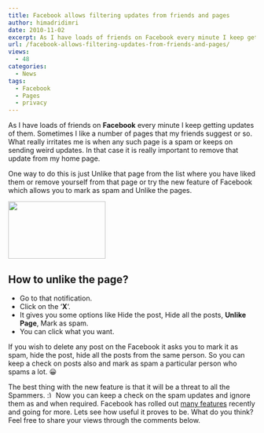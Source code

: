 ```yaml
---
title: Facebook allows filtering updates from friends and pages
author: himadridimri
date: 2010-11-02
excerpt: As I have loads of friends on Facebook every minute I keep getting updates of them. Sometimes I like a number of pages that my friends suggest or so. What really irritates me is when any such page is a spam or keeps on sending weird updates. In that case it is really important to remove that update from my home page.
url: /facebook-allows-filtering-updates-from-friends-and-pages/
views:
  - 48
categories:
  - News
tags:
  - Facebook
  - Pages
  - privacy
---
```

As I have loads of friends on **Facebook** every minute I keep getting updates of them. Sometimes I like a number of pages that my friends suggest or so. What really irritates me is when any such page is a spam or keeps on sending weird updates. In that case it is really important to remove that update from my home page.

One way to do this is just Unlike that page from the list where you have liked them or remove yourself from that page or try the new feature of Facebook which allows you to mark as spam and Unlike the pages.

<a href="http://fbknol.com/facebook-allows-filtering-updates-from-friends-and-pages/screenshot_095/" onclick="_gaq.push(['_trackEvent', 'outbound-article', 'http://fbknol.com/facebook-allows-filtering-updates-from-friends-and-pages/screenshot_095/', '']);" rel="attachment wp-att-3457"><img class="alignnone size-full  wp-image-54336" src="http://cdn.devilsworkshop.org/files/2010/11/screenshot_095.png" alt="" width="198" height="117" /></a>

## How to unlike the page?

  * Go to that notification.
  * Click on the &#8216;**X**&#8216;.
  * It gives you some options like Hide the post, Hide all the posts, **Unlike Page**, Mark as spam.
  * You can click what you want.

If you wish to delete any post on the Facebook it asks you to mark it as spam, hide the post, hide all the posts from the same person. So you can keep a check on posts also and mark as spam a particular person who spams a lot. 😀

The best thing with the new feature is that it will be a threat to all the Spammers. <img src="http://devilsworkshop.org/wp-includes/images/smilies/simple-smile.png" alt=":)" class="wp-smiley" style="height: 1em; max-height: 1em;" /> Now you can keep a check on the spam updates and ignore them as and when required. Facebook has rolled out <a href="http://fbknol.com/facebook-feature-to-spy-on-common-friends/" onclick="_gaq.push(['_trackEvent', 'outbound-article', 'http://fbknol.com/facebook-feature-to-spy-on-common-friends/', 'many features']);" >many features</a> recently and going for more. Lets see how useful it proves to be. What do you think? Feel free to share your views through the comments below.

